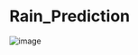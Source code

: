 # Rain_Prediction
![image](https://github.com/gayathrik948/Rain_Prediction/assets/32759142/5a376075-76a0-4802-890f-933b9ba2375f)
